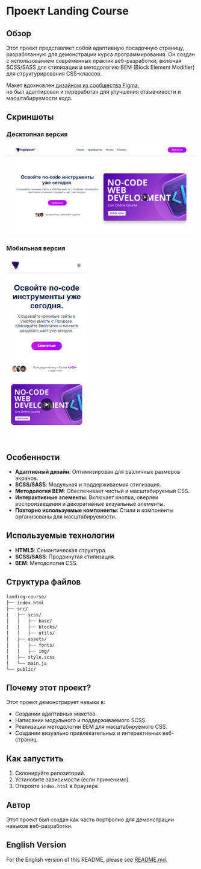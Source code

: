 # Проект Landing Course

## Обзор
Этот проект представляет собой адаптивную посадочную страницу, разработанную для демонстрации курса программирования. Он создан с использованием современных практик веб-разработки, включая SCSS/SASS для стилизации и методологию BEM (Block Element Modifier) для структурирования CSS-классов.

Макет вдохновлен [дизайном из сообщества Figma](https://www.figma.com/design/YV1dZJre0rERsAFN9Vdvzf/Course-Template-%F0%9F%9F%A3-by-Flowbase.co--Community-?node-id=0-1&p=f&t=qpBxN6nyvWVaMUTj-0),  
но был адаптирован и переработан для улучшения отзывчивости и масштабируемости кода.

## Скриншоты

### Десктопная версия
![Десктопная версия](screenshots/desktop-view.png)

### Мобильная версия
![Мобильная версия](screenshots/mobile-view.png)


## Особенности
- **Адаптивный дизайн**: Оптимизирован для различных размеров экранов.
- **SCSS/SASS**: Модульная и поддерживаемая стилизация.
- **Методология BEM**: Обеспечивает чистый и масштабируемый CSS.
- **Интерактивные элементы**: Включает кнопки, оверлеи воспроизведения и декоративные визуальные элементы.
- **Повторно используемые компоненты**: Стили и компоненты организованы для масштабируемости.

## Используемые технологии
- **HTML5**: Семантическая структура.
- **SCSS/SASS**: Продвинутая стилизация.
- **BEM**: Методология CSS.

## Структура файлов
```
landing-course/
├── index.html
├── src/
│   ├── scss/
│   │   ├── base/
│   │   ├── blocks/
│   │   ├── utils/
│   ├── assets/
│   │   ├── fonts/
│   │   ├── img/
│   ├── style.scss
│   └── main.js
└── public/
```

## Почему этот проект?
Этот проект демонстрирует навыки в:
- Создании адаптивных макетов.
- Написании модульного и поддерживаемого SCSS.
- Реализации методологии BEM для масштабируемого CSS.
- Создании визуально привлекательных и интерактивных веб-страниц.

## Как запустить
1. Склонируйте репозиторий.
2. Установите зависимости (если применимо).
3. Откройте `index.html` в браузере.

## Автор
Этот проект был создан как часть портфолио для демонстрации навыков веб-разработки.


## English Version
For the English version of this README, please see [README.md](README.md).